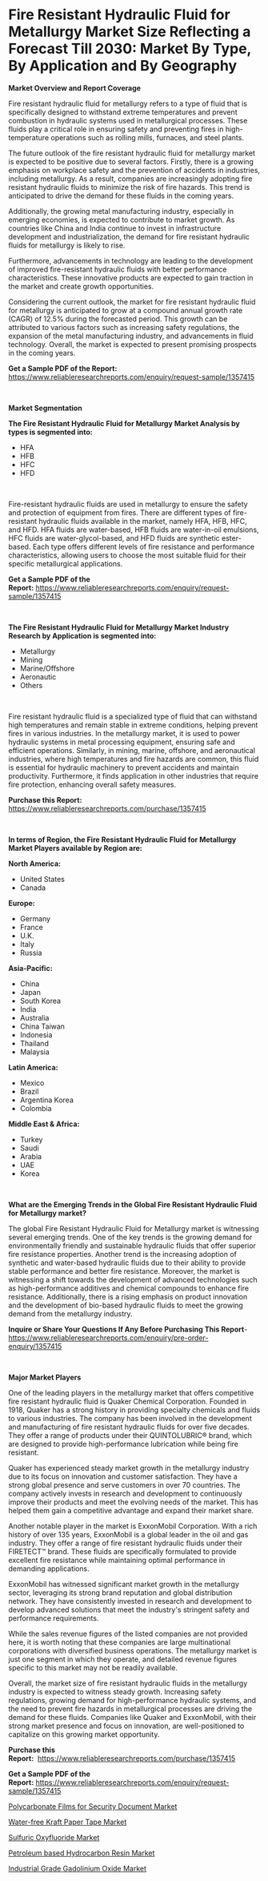 <p><h1>Fire Resistant Hydraulic Fluid for Metallurgy Market Size Reflecting a Forecast Till 2030: Market By Type, By Application and By Geography</h1></p><p><strong>Market Overview and Report Coverage</strong></p>
<p><p>Fire resistant hydraulic fluid for metallurgy refers to a type of fluid that is specifically designed to withstand extreme temperatures and prevent combustion in hydraulic systems used in metallurgical processes. These fluids play a critical role in ensuring safety and preventing fires in high-temperature operations such as rolling mills, furnaces, and steel plants.</p><p>The future outlook of the fire resistant hydraulic fluid for metallurgy market is expected to be positive due to several factors. Firstly, there is a growing emphasis on workplace safety and the prevention of accidents in industries, including metallurgy. As a result, companies are increasingly adopting fire resistant hydraulic fluids to minimize the risk of fire hazards. This trend is anticipated to drive the demand for these fluids in the coming years.</p><p>Additionally, the growing metal manufacturing industry, especially in emerging economies, is expected to contribute to market growth. As countries like China and India continue to invest in infrastructure development and industrialization, the demand for fire resistant hydraulic fluids for metallurgy is likely to rise.</p><p>Furthermore, advancements in technology are leading to the development of improved fire-resistant hydraulic fluids with better performance characteristics. These innovative products are expected to gain traction in the market and create growth opportunities. </p><p>Considering the current outlook, the market for fire resistant hydraulic fluid for metallurgy is anticipated to grow at a compound annual growth rate (CAGR) of 12.5% during the forecasted period. This growth can be attributed to various factors such as increasing safety regulations, the expansion of the metal manufacturing industry, and advancements in fluid technology. Overall, the market is expected to present promising prospects in the coming years.</p></p>
<p><strong>Get a Sample PDF of the Report:</strong> <a href="https://www.reliableresearchreports.com/enquiry/request-sample/1357415">https://www.reliableresearchreports.com/enquiry/request-sample/1357415</a></p>
<p>&nbsp;</p>
<p><strong>Market Segmentation</strong></p>
<p><strong>The Fire Resistant Hydraulic Fluid for Metallurgy Market Analysis by types is segmented into:</strong></p>
<p><ul><li>HFA</li><li>HFB</li><li>HFC</li><li>HFD</li></ul></p>
<p>&nbsp;</p>
<p><p>Fire-resistant hydraulic fluids are used in metallurgy to ensure the safety and protection of equipment from fires. There are different types of fire-resistant hydraulic fluids available in the market, namely HFA, HFB, HFC, and HFD. HFA fluids are water-based, HFB fluids are water-in-oil emulsions, HFC fluids are water-glycol-based, and HFD fluids are synthetic ester-based. Each type offers different levels of fire resistance and performance characteristics, allowing users to choose the most suitable fluid for their specific metallurgical applications.</p></p>
<p><strong>Get a Sample PDF of the Report:</strong>&nbsp;<a href="https://www.reliableresearchreports.com/enquiry/request-sample/1357415">https://www.reliableresearchreports.com/enquiry/request-sample/1357415</a></p>
<p>&nbsp;</p>
<p><strong>The Fire Resistant Hydraulic Fluid for Metallurgy Market Industry Research by Application is segmented into:</strong></p>
<p><ul><li>Metallurgy</li><li>Mining</li><li>Marine/Offshore</li><li>Aeronautic</li><li>Others</li></ul></p>
<p>&nbsp;</p>
<p><p>Fire resistant hydraulic fluid is a specialized type of fluid that can withstand high temperatures and remain stable in extreme conditions, helping prevent fires in various industries. In the metallurgy market, it is used to power hydraulic systems in metal processing equipment, ensuring safe and efficient operations. Similarly, in mining, marine, offshore, and aeronautical industries, where high temperatures and fire hazards are common, this fluid is essential for hydraulic machinery to prevent accidents and maintain productivity. Furthermore, it finds application in other industries that require fire protection, enhancing overall safety measures.</p></p>
<p><strong>Purchase this Report:</strong>&nbsp; <a href="https://www.reliableresearchreports.com/purchase/1357415">https://www.reliableresearchreports.com/purchase/1357415</a></p>
<p>&nbsp;</p>
<p><strong>In terms of Region, the Fire Resistant Hydraulic Fluid for Metallurgy Market Players available by Region are:</strong></p>
<p>
    <p> <strong> North America: </strong>
        <ul>
            <li>United States</li>
            <li>Canada</li>
        </ul>
        </p> 
    <p> <strong> Europe: </strong>
        <ul>
            <li>Germany</li>
            <li>France</li>
            <li>U.K.</li>
            <li>Italy</li>
            <li>Russia</li>
        </ul>
        </p> 
    <p> <strong> Asia-Pacific: </strong>
        <ul>
            <li>China</li>
            <li>Japan</li>
            <li>South Korea</li>
            <li>India</li>
            <li>Australia</li>
            <li>China Taiwan</li>
            <li>Indonesia</li>
            <li>Thailand</li>
            <li>Malaysia</li>
        </ul>
        </p> 
    <p> <strong> Latin America: </strong>
        <ul>
            <li>Mexico</li>
            <li>Brazil</li>
            <li>Argentina Korea</li>
            <li>Colombia</li>
        </ul>
        </p> 
    <p> <strong> Middle East & Africa: </strong>
        <ul>
            <li>Turkey</li>
            <li>Saudi</li>
            <li>Arabia</li>
            <li>UAE</li>
            <li>Korea</li>
        </ul>
    </p>
    </p>
<p>&nbsp;</p>
<p><strong>What are the Emerging Trends in the Global Fire Resistant Hydraulic Fluid for Metallurgy market?</strong></p>
<p><p>The global Fire Resistant Hydraulic Fluid for Metallurgy market is witnessing several emerging trends. One of the key trends is the growing demand for environmentally friendly and sustainable hydraulic fluids that offer superior fire resistance properties. Another trend is the increasing adoption of synthetic and water-based hydraulic fluids due to their ability to provide stable performance and better fire resistance. Moreover, the market is witnessing a shift towards the development of advanced technologies such as high-performance additives and chemical compounds to enhance fire resistance. Additionally, there is a rising emphasis on product innovation and the development of bio-based hydraulic fluids to meet the growing demand from the metallurgy industry.</p></p>
<p><strong>Inquire or Share Your Questions If Any Before Purchasing This Report</strong>- <a href="https://www.reliableresearchreports.com/enquiry/pre-order-enquiry/1357415">https://www.reliableresearchreports.com/enquiry/pre-order-enquiry/1357415</a></p>
<p>&nbsp;</p>
<p><strong>Major Market Players</strong></p>
<p><p>One of the leading players in the metallurgy market that offers competitive fire resistant hydraulic fluid is Quaker Chemical Corporation. Founded in 1918, Quaker has a strong history in providing specialty chemicals and fluids to various industries. The company has been involved in the development and manufacturing of fire resistant hydraulic fluids for over five decades. They offer a range of products under their QUINTOLUBRIC® brand, which are designed to provide high-performance lubrication while being fire resistant.</p><p>Quaker has experienced steady market growth in the metallurgy industry due to its focus on innovation and customer satisfaction. They have a strong global presence and serve customers in over 70 countries. The company actively invests in research and development to continuously improve their products and meet the evolving needs of the market. This has helped them gain a competitive advantage and expand their market share.</p><p>Another notable player in the market is ExxonMobil Corporation. With a rich history of over 135 years, ExxonMobil is a global leader in the oil and gas industry. They offer a range of fire resistant hydraulic fluids under their FIRETECT™ brand. These fluids are specifically formulated to provide excellent fire resistance while maintaining optimal performance in demanding applications.</p><p>ExxonMobil has witnessed significant market growth in the metallurgy sector, leveraging its strong brand reputation and global distribution network. They have consistently invested in research and development to develop advanced solutions that meet the industry's stringent safety and performance requirements.</p><p>While the sales revenue figures of the listed companies are not provided here, it is worth noting that these companies are large multinational corporations with diversified business operations. The metallurgy market is just one segment in which they operate, and detailed revenue figures specific to this market may not be readily available.</p><p>Overall, the market size of fire resistant hydraulic fluids in the metallurgy industry is expected to witness steady growth. Increasing safety regulations, growing demand for high-performance hydraulic systems, and the need to prevent fire hazards in metallurgical processes are driving the demand for these fluids. Companies like Quaker and ExxonMobil, with their strong market presence and focus on innovation, are well-positioned to capitalize on this growing market opportunity.</p></p>
<p><strong>Purchase this Report:</strong>&nbsp;&nbsp;<a href="https://www.reliableresearchreports.com/purchase/1357415">https://www.reliableresearchreports.com/purchase/1357415</a></p>
<p></p>
<p><strong>Get a Sample PDF of the Report:</strong>&nbsp;<a href="https://www.reliableresearchreports.com/enquiry/request-sample/1357415">https://www.reliableresearchreports.com/enquiry/request-sample/1357415</a></p>
<p><p><a href="https://github.com/provorikovar/Market-Research-Report-List-1/blob/main/polycarbonate-films-for-security-document-market.md">Polycarbonate Films for Security Document Market</a></p><p><a href="https://github.com/marloy8/Market-Research-Report-List-1/blob/main/water-free-kraft-paper-tape-market.md">Water-free Kraft Paper Tape Market</a></p><p><a href="https://github.com/mahnoor2003/Market-Research-Report-List-1/blob/main/sulfuric-oxyfluoride-market.md">Sulfuric Oxyfluoride Market</a></p><p><a href="https://github.com/aliciawhite5576/Market-Research-Report-List-1/blob/main/petroleum-based-hydrocarbon-resin-market.md">Petroleum based Hydrocarbon Resin Market</a></p><p><a href="https://github.com/abdelrhmankishk22/Market-Research-Report-List-1/blob/main/industrial-grade-gadolinium-oxide-market.md">Industrial Grade Gadolinium Oxide Market</a></p></p>